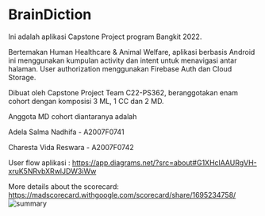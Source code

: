 # BrainDiction

Ini adalah aplikasi Capstone Project program Bangkit 2022.

Bertemakan Human Healthcare & Animal Welfare, aplikasi berbasis Android ini menggunakan kumpulan activity dan intent untuk menavigasi antar halaman. User authorization menggunakan Firebase Auth dan Cloud Storage.

Dibuat oleh Capstone Project Team C22-PS362, beranggotakan enam cohort dengan komposisi 3 ML, 1 CC dan 2 MD.

Anggota MD cohort diantaranya adalah

Adela Salma Nadhifa - A2007F0741

Charesta Vida Reswara - A2007F0742

User flow aplikasi : https://app.diagrams.net/?src=about#G1XHclAAURgVH-xruK5NRvbXRwlJDW3iWw

More details about the scorecard: https://madscorecard.withgoogle.com/scorecard/share/1695234758/
![summary](https://user-images.githubusercontent.com/80314714/176713885-2ef170b1-0ade-4992-b6ca-0c2ab4db28dc.png)
